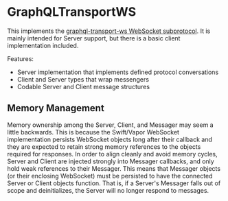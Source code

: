 # GraphQLTransportWS

This implements the [graphql-transport-ws WebSocket subprotocol](https://github.com/enisdenjo/graphql-ws/blob/master/PROTOCOL.md).
It is mainly intended for Server support, but there is a basic client implementation included.

Features:
- Server implementation that implements defined protocol conversations
- Client and Server types that wrap messengers
- Codable Server and Client message structures

## Memory Management

Memory ownership among the Server, Client, and Messager may seem a little backwards. This is because the Swift/Vapor WebSocket 
implementation persists WebSocket objects long after their callback and they are expected to retain strong memory references to the 
objects required for responses. In order to align cleanly and avoid memory cycles, Server and Client are injected strongly into Messager
callbacks, and only hold weak references to their Messager. This means that Messager objects (or their enclosing WebSocket) must
be persisted to have the connected Server or Client objects function. That is, if a Server's Messager falls out of scope and deinitializes,
the Server will no longer respond to messages.

